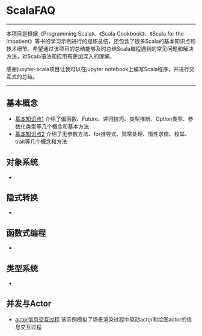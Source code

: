 # ScalaFAQ
---
本项目是根据《Programming Scala》、《Scala Cookbook》、《Scala for the Impatient》等书的学习示例进行的提炼总结，还包含了很多Scala的基本知识点和技术细节。希望通过该项目的总结能够及时总结Scala编程遇到的常见问题和解决方法，对Scala语法和应用有更加深入的理解。

感谢jupyter-scala项目让我可以在jupyter notebook上编写Scala程序，并进行交互式的总结。

---
## 基本概念
- [基本知识点1](http://nbviewer.jupyter.org/github/jasonding1354/ScalaFAQ/blob/master/basics/basics1.ipynb)
介绍了偏函数、Future、递归技巧、类型推断、Option类型、参数化类型等几个概念和基本方法
- [基本知识点2](http://nbviewer.jupyter.org/github/jasonding1354/ScalaFAQ/blob/master/basics/basics2.ipynb)
介绍了无参数方法、for推导式、异常处理、惰性求值、枚举、trait等几个概念和方法
[]()

## 对象系统
- []()


## 隐式转换
- []()


## 函数式编程
- []()


## 类型系统
- []()


## 并发与Actor
- [actor信息交互过程](http://nbviewer.jupyter.org/github/jasonding1354/ScalaFAQ/blob/master/concurrency/Rendering_Example.ipynb)
该示例模拟了场景渲染过程中驱动actor和绘图actor的信息交互过程
